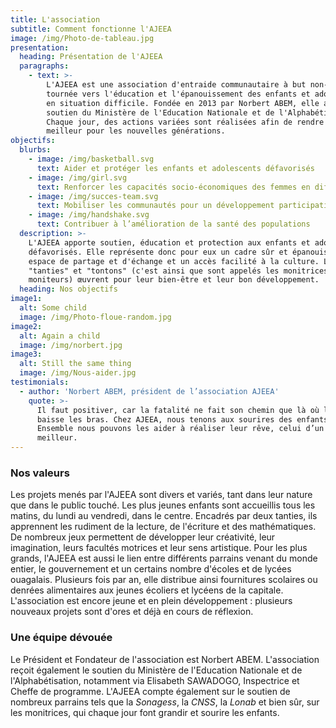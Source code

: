 ```yaml
---
title: L'association
subtitle: Comment fonctionne l'AJEEA
image: /img/Photo-de-tableau.jpg
presentation:
  heading: Présentation de l'AJEEA
  paragraphs:
    - text: >-
        L'AJEEA est une association d'entraide communautaire à but non-lucratif,
        tournée vers l'éducation et l'épanouissement des enfants et adolescents
        en situation difficile. Fondée en 2013 par Norbert ABEM, elle a reçu le
        soutien du Ministère de l'Education Nationale et de l'Alphabétisation.
        Chaque jour, des actions variées sont réalisées afin de rendre le monde
        meilleur pour les nouvelles générations.
objectifs:
  blurbs:
    - image: /img/basketball.svg
      text: Aider et protéger les enfants et adolescents défavorisés
    - image: /img/girl.svg
      text: Renforcer les capacités socio-économiques des femmes en difficulté
    - image: /img/succes-team.svg
      text: Mobiliser les communautés pour un développement participatif et durable
    - image: /img/handshake.svg
      text: Contribuer à l’amélioration de la santé des populations
  description: >-
    L'AJEEA apporte soutien, éducation et protection aux enfants et adolescents
    défavorisés. Elle représente donc pour eux un cadre sûr et épanouissant, un
    espace de partage et d'échange et un accès facilité à la culture. Les
    "tanties" et "tontons" (c'est ainsi que sont appelés les monitrices et
    moniteurs) œuvrent pour leur bien-être et leur bon développement.
  heading: Nos objectifs
image1:
  alt: Some child
  image: /img/Photo-floue-random.jpg
image2:
  alt: Again a child
  image: /img/norbert.jpg
image3:
  alt: Still the same thing
  image: /img/Nous-aider.jpg
testimonials:
  - author: 'Norbert ABEM, président de l’association AJEEA'
    quote: >-
      Il faut positiver, car la fatalité ne fait son chemin que là où l’on
      baisse les bras. Chez AJEEA, nous tenons aux sourires des enfants.
      Ensemble nous pouvons les aider à réaliser leur rêve, celui d’un monde
      meilleur.
---
```

### Nos valeurs

Les projets menés par l'AJEEA sont divers et variés, tant dans leur nature que dans le public touché. Les plus jeunes enfants sont accueillis tous les matins, du lundi au vendredi, dans le centre. Encadrés par deux tanties, ils apprennent les rudiment de la lecture, de l'écriture et des mathématiques. De nombreux jeux permettent de développer leur créativité, leur imagination, leurs facultés motrices et leur sens artistique. Pour les plus grands, l'AJEEA est aussi le lien entre différents parrains venant du monde entier, le gouvernement et un certains nombre d'écoles et de lycées ouagalais. Plusieurs fois par an, elle distribue ainsi fournitures scolaires ou denrées alimentaires aux jeunes écoliers et lycéens de la capitale. L'association est encore jeune et en plein développement : plusieurs nouveaux projets sont d'ores et déjà en cours de réflexion.

### Une équipe dévouée

Le Président et Fondateur de l'association est Norbert ABEM. L'association reçoit également le soutien du Ministère de l'Education Nationale et de l'Alphabétisation, notamment via Elisabeth SAWADOGO, Inspectrice et Cheffe de programme. L'AJEEA compte également sur le soutien de nombreux parrains tels que la _Sonagess_, la _CNSS_, la _Lonab_ et bien sûr, sur les monitrices, qui chaque jour font grandir et sourire les enfants.

